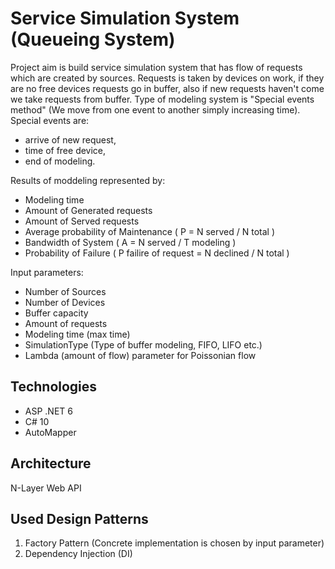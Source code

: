 # Service Simulation System (Queueing System)

Project aim is build service simulation system that has flow of requests which are created by sources. Requests is taken by devices on work, if they are no free devices requests go in buffer, also if new requests haven't come we take requests from buffer.
Type of modeling system is "Special events method" (We move from one event to another simply increasing time).
Special events are: 
* arrive of new request, 
* time of free device,
* end of modeling.

Results of moddeling represented by:
* Modeling time
* Amount of Generated requests
* Amount of Served requests
* Average probability of Maintenance ( P = N served / N total )
* Bandwidth of System ( A = N served / T modeling )
* Probability of Failure ( P failire of request = N declined / N total )

Input parameters:
* Number of Sources
* Number of Devices
* Buffer capacity
* Amount of requests
* Modeling time (max time)
* SimulationType (Type of buffer modeling, FIFO, LIFO etc.)
* Lambda (amount of flow) parameter for Poissonian flow

## Technologies
- ASP .NET 6
- C# 10
- AutoMapper

## Architecture 
N-Layer Web API

## Used Design Patterns
1. Factory Pattern (Concrete implementation is chosen by input parameter)
2. Dependency Injection (DI)
